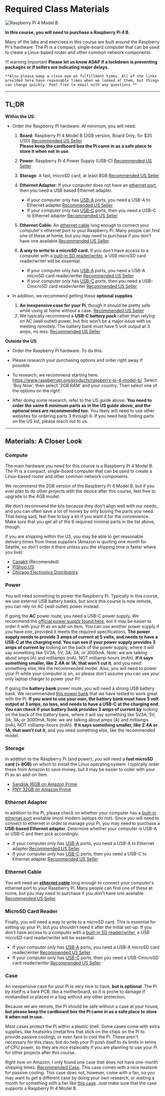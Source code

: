 # Required Class Materials

![Raspberry Pi 4 Model B](..\img\Pi4.jpg)

**In this course, you will need to purchase a Raspberry Pi 4 B.**

Many of the labs and exercises in this course are built around the Raspberry Pi's hardware. The Pi is a compact, single-board computer that can be used to create a Linux-based router and other common network components.

!!! warning Important
    **Please let us know ASAP if a lockdown is preventing packages or if sellers are indicating major delays.**
    
    **Also please keep a close eye on fulfillment times. All of the links provided here have reasonable times when we looked at them, but things can change quickly. Feel free to email with any questions.**
  
---
  
## TL;DR

**Within the US:**

- Order the Raspberry Pi hardware. At minimum, you will need:

  1. **Board**: Raspberry Pi 4 Model B (2GB version, Board Only, for $35 USD) [Recommended US Seller](https://www.canakit.com/raspberry-pi-4-2gb.html?cid=usd&src=raspberrypi)  
     **Please keep the cardboard box the Pi came in as a safe place to store it when not in use.** 

  2. **Power**: Raspberry Pi 4 Power Supply (USB-C) [Recommended US Seller](https://canakit.com/raspberry-pi-4-power-supply.html)

  3. **Storage**: A fast, microSD card, at least 8GB [Recommended US Seller](https://www.amazon.com/dp/B073K14CVB)

  4. **Ethernet Adapter**: If your computer does not have an [ethernet port](<https://www.wikihow.com/images/thumb/4/45/Connect-an-Ethernet-Cable-to-a-Laptop-Step-2.jpg/v4-760px-Connect-an-Ethernet-Cable-to-a-Laptop-Step-2.jpg>), then you need a USB based Ethernet adapter.
     - If your computer only has [USB-A](<https://cdn.sparkfun.com/assets/6/2/0/e/3/5113cf7fce395fb17e000000.JPG>) ports, you need a USB-A to Ethernet adapter [Recommended US Seller](https://www.amazon.com/dp/B00BBD7NFU)
     - If your computer only has [USB-C](<https://store.hp.com/app/assets/images/uploads/prod/what-is-usc-c-hero1548124348621.jpg>) ports, then you need a USB-C to Ethernet adapter [Recommended US Seller](https://www.amazon.com/Anker-Ethernet-Portable-1-Gigabit-Chromebook/dp/B00ZZ6NW5E)
  5. **Ethernet Cable**: An [ethernet cable](<https://media-cdn.seeedstudio.site/media/catalog/product/cache/9d0ce51a71ce6a79dfa2a98d65a0f0bd/h/t/httpsstatics3.seeedstudio.comimagesproductblack20ethernet20cable.jpg>) long enough to connect your computer's ethernet port to your Raspberry Pi. Many people can find one of these at home, but you may need to purchase if you don't have one available [Recommended US Seller](<https://www.amazon.com/AmazonBasics-RJ45-Cat-6-Ethernet-Patch-Cable-5-Feet-1-5-Meters/dp/B00N2VILDM/>)
  6. **A way to write to a microSD card.** If you don't have access to a computer with a [built-in SD reader/writer](<https://support.hp.com/doc-images/208/c01564370.jpg>), a USB microSD card reader/writer will be essential.
     - If your computer only has [USB-A](<https://cdn.sparkfun.com/assets/6/2/0/e/3/5113cf7fce395fb17e000000.JPG>) ports, you need a USB-A microSD card reader/writer [Recommended US Seller](<https://www.amazon.com/Transcend-TS-RDF5K-microSDHC-Reader-Black/dp/B009D79VH4/>)
     - If your computer only has [USB-C](<https://store.hp.com/app/assets/images/uploads/prod/what-is-usc-c-hero1548124348621.jpg>) ports, then you need a USB-CmicroSD card reader/writer [Recommended US Seller](<https://www.amazon.com/Anker-Reader-Memory-RS-MMC-Micro/dp/B07NW8RPYN/>)

- In addition, we recommend getting these **optional supplies**.

  1. **An inexpensive case for your Pi**, though it should be pretty safe while using at home without a case. [Recommended US Seller](<https://www.amazon.com/Flirc-Raspberry-Pi-Case-Silver/dp/B07WG4DW52>)
  2. We typically recommend a **USB-C battery pack** rather than relying on AC (wall outlet) power, but this won't be a major issue with us meeting remotely. The battery bank must have 5 volt output at 3 amps, no less. [Recommended US Seller]( https://www.amazon.com/dp/B07CZZXXMW)



**Outside the US**:

- Order the Raspberry Pi hardware. To do this:
- Please research your purchasing options and order right away if possible.
- To research, we recommend starting here: <https://www.raspberrypi.org/products/raspberry-pi-4-model-b/>. Select 'Buy Now', then select '2GB RAM' and your country. Then select one of the options on the right. 

- After doing some research, refer to the US guide above. **You need to order the same 6 minimum parts as in the US guide above, and the optional ones are recommended too.** You likely will need to use other websites for ordering parts 3 through 6. If you need help finding parts on the US list, please reach out to us.

---

## Materials: A Closer Look

### Compute

The main hardware you need for this course is a Raspberry Pi 4 Model B. The Pi is a compact, single-board computer that can be used to create a Linux-based router and other common network components.

We recommend the 2GB version of the Raspberry Pi 4 Model B, but if you ever plan to do other projects with the device after this course, feel free to upgrade to the 4GB model. 

We don't recommend the kits because they don't align well with our needs, and you can often save a lot of money by only buying the parts you need. That being said, feel free to buy a kit if you want it for the convenience. Make sure that you get all of the 6 required minimal parts in the list above, though. 



If you are shipping within the US, you may be able to get reasonable delivery times from these suppliers (Amazon is quoting one month for Seattle, so don't order it there unless you the shipping time is faster where you live): 

- [Canakit](https://www.canakit.com/raspberry-pi-4-2gb.html?cid=usd&src=raspberrypi>) (Recomended)
- [PiShop.US](<https://www.pishop.us/product/raspberry-pi-4-model-b-2gb/?src=raspberrypi>)
- [Chicago Electronics Distributors](<https://chicagodist.com/products/raspberry-pi-4-model-b-2gb?src=raspberrypi>)



### Power

You will need something to power the Raspberry Pi. Typically in this course, we use external USB battery banks, but since this course is now remote, you can rely on AC (wall outlet) power instead.

If going the **AC** power route, you need a USB-C power supply. We recommend the [official power supply found here](https://canakit.com/raspberry-pi-4-power-supply.html), but it may be easier to order it with your Pi as an add-on item. You can use another power supply if you have one, provided it meets the required specifications. **The power supply needs to provide 3 amps of current at 5 volts, and needs to have a USB-C at the charging end. You can see if your power supply provides 3 amps of current by** looking on the back of the power supply, where it will say something like 5V3A; 5V, 3A; 3A; or 3000mA. Note: we are talking about amps (A) and milliamps (mA), NOT milliamp-hours (mAh). **If it says something smaller, like 2.4A or 1A, that won't cut it**, and you need something else, like the recommended model. Also, you will need to power your Pi while your computer is on, so please don't assume you can use your only laptop charger to power your Pi!

If going the **battery bank** power route, you will need a strong USB battery bank. We recommended [this power bank](https://www.amazon.com/dp/B07CZZXXMW) that we have tested to work great with the Pi. **If you want to use your own, the battery bank must have 5 volt output at 3 amps, no less, and needs to have a USB-C at the charging end. You can check if your battery bank provides 3 amps of current by** looking on the back of the battery bank, where it will say something like 5V3A; 5V, 3A; 3A; or 3000mA. Note: we are talking about amps (A) and milliamps (mA), NOT milliamp-hours (mAh). **If it says something smaller, like 2.4A or 1A, that won't cut it**, and you need something else, like the recommended model.



### Storage

In addition to the Raspberry Pi (and power), you will need a **fast microSD card (> 8GB)** on which to install the Linux operating system. I typically order these from Amazon to save money, but it may be easier to order with your Pi as an add-on item. 

- [Sandisk 16GB on Amazon Prime](https://www.amazon.com/dp/B073K14CVB)
- [PNY 32GB on Amazon Prime](https://www.amazon.com/dp/B07R8GVGN9)



### Ethernet Adapter

In addition to the Pi, please check on whether your computer has a [built-in ethernet port](<https://www.wikihow.com/images/thumb/4/45/Connect-an-Ethernet-Cable-to-a-Laptop-Step-2.jpg/v4-760px-Connect-an-Ethernet-Cable-to-a-Laptop-Step-2.jpg>) available (most modern laptops do not). Since you will need to connect to ethernet in order to manage your Pi, you may need to purchase a **USB-based Ethernet adapter**. Determine whether your computer is USB-A or USB-C and then pick accordingly.

- If your computer only has [USB-A](<https://cdn.sparkfun.com/assets/6/2/0/e/3/5113cf7fce395fb17e000000.JPG>) ports, you need a USB-A to Ethernet adapter [Recommended US Seller](https://www.amazon.com/dp/B00BBD7NFU)
- If your computer only has [USB-C](<https://store.hp.com/app/assets/images/uploads/prod/what-is-usc-c-hero1548124348621.jpg>) ports, then you need a USB-C to Ethernet adapter [Recommended US Seller](https://www.amazon.com/Anker-Ethernet-Portable-1-Gigabit-Chromebook/dp/B00ZZ6NW5E)



### Ethernet Cable

You will need an **[ethernet cable](<https://media-cdn.seeedstudio.site/media/catalog/product/cache/9d0ce51a71ce6a79dfa2a98d65a0f0bd/h/t/httpsstatics3.seeedstudio.comimagesproductblack20ethernet20cable.jpg>)** long enough to connect your computer's ethernet port to your Raspberry Pi. Many people can find one of these at home, but you may need to purchase if you don't have one available  [Recommended US Seller](<https://www.amazon.com/AmazonBasics-RJ45-Cat-6-Ethernet-Patch-Cable-5-Feet-1-5-Meters/dp/B00N2VILDM/>)



### MicroSD Card Reader

Finally, you will need a way to write to a microSD card. This is essential for setting up your Pi, but you shouldn't need it after the initial set-up. If you don't have access to a computer with a [built-in SD reader/writer](<https://support.hp.com/doc-images/208/c01564370.jpg>), a USB microSD card reader/writer will be essential.

- If your computer only has [USB-A](<https://cdn.sparkfun.com/assets/6/2/0/e/3/5113cf7fce395fb17e000000.JPG>) ports, you need a USB-A microSD card reader/writer [Recommended US Seller](<https://www.amazon.com/Transcend-TS-RDF5K-microSDHC-Reader-Black/dp/B009D79VH4/>)
- If your computer only has [USB-C](<https://store.hp.com/app/assets/images/uploads/prod/what-is-usc-c-hero1548124348621.jpg>) ports, then you need a USB-CmicroSD card reader/writer [Recommended US Seller](<https://www.amazon.com/Anker-Reader-Memory-RS-MMC-Micro/dp/B07NW8RPYN/>)



### Case

An inexpensive case for your Pi is very nice to have, **but is optional**. The Pi by itself is a bare PCB, like a motherboard, so it is prone to damage if mishandled or placed in a bag without any other protection.



Because we are remote, the Pi should be safe without a case at your house, **but please keep the cardboard box the Pi came in as a safe place to store it when not in use.** 

Most cases protect the Pi within a plastic shell. Some cases come with extra supplies, like heatsinks (metal fins that stick on the chips on the Pi to provide passive cooling), or even fans to cool the Pi. These aren't necessary for this class, but do help your Pi push itself to its limits in terms of CPU power, so they are nice especially if you are planning to use your Pi for other projects after this course.

Right now on Amazon, I only found one case that does not have one-month shipping times. [Recommended Case](<https://www.amazon.com/Flirc-Raspberry-Pi-Case-Silver/dp/B07WG4DW52>). This case comes with a nice heatsink for passive cooling. This case does not, however, come with a fan, so you may want to get a different case by doing your own research, or waiting a month for something with a fan like [this case](<https://www.amazon.com/MazerPi-Raspberry-Cooling-Heatsink-Model/dp/B07W3ZMVP1>). Just make sure that the case supports a Raspberry Pi 4 Model B.




​      